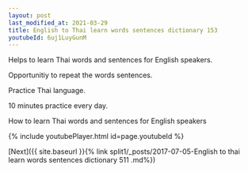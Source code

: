 ```yaml
---
layout: post
last_modified_at: 2021-03-29
title: English to Thai learn words sentences dictionary 153 
youtubeId: 6uj1LuyGunM
---
```

 
 
Helps to learn Thai words and sentences for English speakers.

Opportunitiy to repeat the words sentences. 

Practice Thai language. 
 
10 minutes practice every day. 
 
How to learn Thai words and sentences for English speakers 
 
{% include youtubePlayer.html id=page.youtubeId %}
 
 
[Next]({{ site.baseurl }}{% link  split1/_posts/2017-07-05-English to thai learn words sentences dictionary 511 .md%})
 
